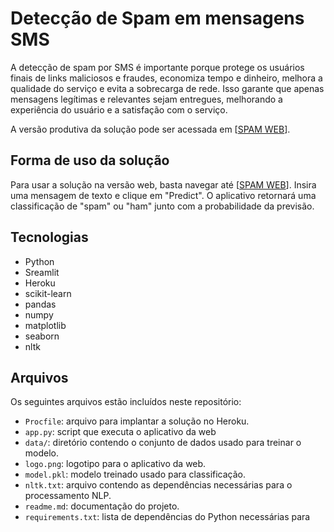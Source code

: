 # Detecção de Spam em mensagens SMS

A detecção de spam por SMS é importante porque protege os usuários finais de links maliciosos e fraudes, economiza tempo e dinheiro, melhora a qualidade do serviço e evita a sobrecarga de rede. Isso garante que apenas mensagens legítimas e relevantes sejam entregues, melhorando a experiência do usuário e a satisfação com o serviço.

A versão produtiva da solução pode ser acessada em [[SPAM WEB](https://spam-prod-michelle.herokuapp.com/)].


## Forma de uso da solução

Para usar a solução na versão web, basta navegar até [[SPAM WEB](https://spam-prod-michelle.herokuapp.com/)]. Insira uma mensagem de texto e clique em "Predict". O aplicativo retornará uma classificação de "spam" ou "ham" junto com a probabilidade da previsão.



## Tecnologias

- Python
- Sreamlit
- Heroku
- scikit-learn
- pandas
- numpy
- matplotlib
- seaborn
- nltk



## Arquivos

Os seguintes arquivos estão incluídos neste repositório:
- `Procfile`: arquivo para implantar a solução no Heroku.
- `app.py`: script que executa o aplicativo da web
- `data/`: diretório contendo o conjunto de dados usado para treinar o modelo.
- `logo.png`: logotipo para o aplicativo da web.
- `model.pkl`: modelo treinado usado para classificação.
- `nltk.txt`: arquivo contendo as dependências necessárias para o processamento NLP.
- `readme.md`: documentação do projeto.
- `requirements.txt`: lista de dependências do Python necessárias para
